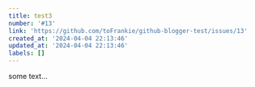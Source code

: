 ```yaml
---
title: test3
number: '#13'
link: 'https://github.com/toFrankie/github-blogger-test/issues/13'
created_at: '2024-04-04 22:13:46'
updated_at: '2024-04-04 22:13:46'
labels: []
---
```

some text...
